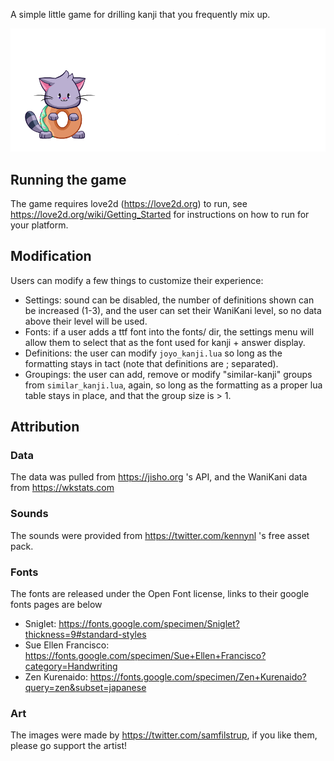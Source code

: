 A simple little game for drilling kanji that you frequently mix up.

![](./data/start/start_0.png)

## Running the game

The game requires love2d (https://love2d.org) to run, 
see https://love2d.org/wiki/Getting_Started for instructions on how to run for your platform.

## Modification

Users can modify a few things to customize their experience:

- Settings: sound can be disabled, the number of definitions shown can be increased (1-3), and the user can set their WaniKani level, so no data above their level will be used.
- Fonts: if a user adds a ttf font into the fonts/ dir, the settings menu will
allow them to select that as the font used for kanji + answer display.
- Definitions: the user can modify `joyo_kanji.lua` so long as the formatting stays in tact (note 
that definitions are ; separated).
- Groupings: the user can add, remove or modify "similar-kanji" groups from `similar_kanji.lua`, again, so long as the formatting as a proper lua table stays in place, and that the group size is > 1.

## Attribution

### Data

The data was pulled from https://jisho.org 's API, and the WaniKani data from https://wkstats.com

### Sounds

The sounds were provided from https://twitter.com/kennynl 's free asset pack.

### Fonts

The fonts are released under the Open Font license, links to their google fonts pages are below

- Sniglet: https://fonts.google.com/specimen/Sniglet?thickness=9#standard-styles
- Sue Ellen Francisco: https://fonts.google.com/specimen/Sue+Ellen+Francisco?category=Handwriting
- Zen Kurenaido: https://fonts.google.com/specimen/Zen+Kurenaido?query=zen&subset=japanese

### Art

The images were made by https://twitter.com/samfilstrup, if you like them, please go support the artist!
